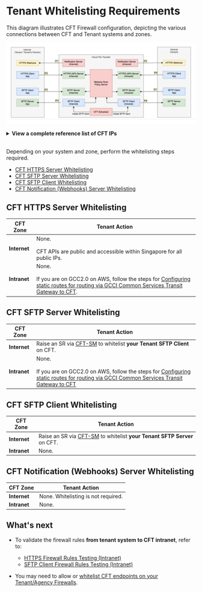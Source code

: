 # Tenant Whitelisting Requirements

This diagram illustrates CFT Firewall configuration, depicting the various connections between CFT and Tenant systems and zones.

![firewall-clearances](assets/firewall-clearances.png)

<details><summary><b>View a complete reference list of CFT IPs</b></summary>

You can cross-reference with the diagram above.

|  | Internet | Intranet |
|-------------|----------|-----------|
| **Webhook/CFT<br>Notification Server** | **Internet - IP1:**<br>18.143.30.35:443 | **Intranet - IP5:**<br>10.211.0.128/28:443<br>10.211.0.144/28:443<br>10.211.0.160/28:443<br>10.211.0.176/28:443 |
| **CFT HTTPS<br>API Server** | **Internet - IP2:**<br>13.215.24.12:443<br>13.251.95.103:443<br>54.179.172.253:443 | **Intranet - IP6:**<br>10.211.0.128/28:443<br>10.211.0.144/28:443 |
| **CFT SFTP Server** | **Internet - IP3:**<br>*SSH Only:*<br>18.143.254.126:22<br>54.255.69.2:22<br>13.214.73.225:22<br><br>*SSH + Password:*<br>13.228.88.235:22<br>18.142.149.152:22<br>52.221.109.108:22 | **Intranet -  IP7:**<br>10.211.0.128/26:22 |
| **CFT SFTP Client** | **Internet - IP4:**<br>54.255.110.113:22 | **Intranet - IP8:**<br>10.211.0.128/28:22<br>10.211.0.144/28:22<br>10.211.0.160/28:22<br>10.211.0.176/28:22 |

</details>

<br>

Depending on your system and zone, perform the whitelisting steps required.

- [CFT HTTPS Server Whitelisting](#cft-https-server-whitelisting)
- [CFT SFTP Server Whitelisting](#cft-sftp-server-whitelisting)
- [CFT SFTP Client Whitelisting](#cft-sftp-client-whitelisting)
- [CFT Notification (Webhooks) Server Whitelisting](#cft-notification-webhooks-server-whitelisting)

## CFT HTTPS Server Whitelisting

| CFT Zone | Tenant Action |
|---|---|
| **Internet** | None. <br><br>CFT APIs are public and accessible within Singapore for all public IPs.
| **Intranet** | None. <br><br> If you are on GCC2.0 on AWS, follow the steps for [Configuring static routes for routing via GCCI Common Services Transit Gateway to CFT](/tgw/configure-routes.md). |


## CFT SFTP Server Whitelisting

| CFT Zone | Tenant Action |
|---|---|
| **Internet** | Raise an SR via [CFT-SM](https://go.gov.sg/cft-sm) to whitelist **your Tenant SFTP Client** on CFT.
| **Intranet** | None. <br><br> If you are on GCC2.0 on AWS, follow the steps for [Configuring static routes for routing via GCCI Common Services Transit Gateway to CFT](/tgw/configure-routes.md) |

## CFT SFTP Client Whitelisting

| CFT Zone | Tenant Action |
|---|---|
| **Internet** | Raise an SR via [CFT-SM](https://go.gov.sg/cft-sm) to whitelist **your Tenant SFTP Server** on CFT.
| **Intranet** | None.

## CFT Notification (Webhooks) Server Whitelisting

| CFT Zone | Tenant Action |
|---|---|
| **Internet** | None. Whitelisting is not required.
| **Intranet** | None.

## What's next

- To validate the firewall rules **from tenant system to CFT intranet**, refer to:
    - [HTTPS Firewall Rules Testing (Intranet)](https://docs.developer.tech.gov.sg/docs/cft-additional-docs/https-firewall)
    - [SFTP Client Firewall Rules Testing (Intranet)](https://docs.developer.tech.gov.sg/docs/cft-additional-docs/sftp-firewall)

- You may need to allow or [whitelist CFT endpoints on your Tenant/Agency Firewalls](https://docs.developer.tech.gov.sg/docs/cft-additional-docs/firewall-clearance ).


<!-- Back up 12 July: remove CLZ FW clearance

Thiru: Got the confirmation (from Sathiya - GCC team) that CLZ FW clearance  is not required anymore for GEN (GDC/GPC) to GCC2.0 or vice-versa traffic (Agency need to clear their FW if there any) , this is effective from 28th june.

## CFT HTTPS Server Whitelisting

| CFT Zone | Tenant Action |
|---|---|
| **Internet** | None. Whitelisting is not required because CFT APIs are public and accessible within Singapore for all public IPs.
| **Intranet** | If you are accessing from GPC, GDC, Agency DC (GEN network) please raise a CLZ Firewall Whitelisting request to GOVTECH AFM SR Admin in [ITSM Portal](https://gccprod.sharepoint.com/sites/GOVTECH-intranet/it/SitePages/AFM_Forms.aspx) (access using GSIB). <br><br>&nbsp;- Go to <b>Network</b> section > <b>GCC Access</b> table<br>&nbsp;- In the entry for <b>MBC server networks to GCC</b>, download the <b>Firewall rules for Cloud Landing Zone request form</b>. <br>&nbsp;-  CFT HTTPS Intranet IPs (IP6): <Br>&nbsp;&nbsp;- **10.211.0.128/28:443**<br>&nbsp;&nbsp;- **10.211.0.144/28:443**
| | If you are on GCC1.0 or GCC2.0 on AWS, follow the steps for [Connecting to CFT VPCE](/vpc/connect.md). |


## CFT SFTP Server Whitelisting

| CFT Zone | Tenant Action |
|---|---|
| **Internet** | Raise an SR via [CFT-SM](https://go.gov.sg/cft-sm) to whitelist **your Tenant SFTP Client** on CFT.
| **Intranet** | If you are accessing from GPC, GDC, Agency DC (GEN network), please raise a CLZ Firewall Whitelisting request to GOVTECH AFM SR Admin in [ITSM Portal](https://gccprod.sharepoint.com/sites/GOVTECH-intranet/it/SitePages/AFM_Forms.aspx) (access using GSIB). <br><br>&nbsp;- Go to <b>Network</b> section > <b>GCC Access</b> table<br>&nbsp;- In the entry for <b>MBC server networks to GCC</b>, download the <b>Firewall rules for Cloud Landing Zone request form</b>. <br>&nbsp;- CFT SFTP Server IP (IP7): <Br>&nbsp;&nbsp;- **10.211.0.128/26:22**
| | If you are on GCC1.0 or GCC2.0 on AWS, follow the steps for [Connecting to CFT VPCE](/vpc/connect.md). |

## CFT SFTP Client Whitelisting

| CFT Zone | Tenant Action |
|---|---|
| **Internet** | Raise an SR via [CFT-SM](https://go.gov.sg/cft-sm) to whitelist **your Tenant SFTP Server** on CFT.
| **Intranet** | Please raise a CLZ Firewall Whitelisting request to GOVTECH AFM SR Admin in [ITSM Portal](https://gccprod.sharepoint.com/sites/GOVTECH-intranet/it/SitePages/AFM_Forms.aspx) (access using GSIB). <br><br>&nbsp;- Go to <b>Network</b> section > <b>GCC Access</b> table<br>&nbsp;- In the entry for <b>MBC server networks to GCC</b>, download the <b>Firewall rules for Cloud Landing Zone request form</b>. <br>&nbsp;- CFT SFTP Client IPs (IP8): <Br>&nbsp;&nbsp;- **10.211.0.128/28:22**<br>&nbsp;&nbsp;- **10.211.0.144/28:22**<br>&nbsp;&nbsp;- **10.211.0.160/28:22**<br>&nbsp;&nbsp;- **10.211.0.176/28:22**

## CFT Notification (Webhooks) Server Whitelisting

| CFT Zone | Tenant Action |
|---|---|
| **Internet** | None. Whitelisting is not required.
| **Intranet** | Please raise a CLZ Firewall Whitelisting request to GOVTECH AFM SR Admin in [ITSM Portal](https://gccprod.sharepoint.com/sites/GOVTECH-intranet/it/SitePages/AFM_Forms.aspx) (access using GSIB). <br><br>&nbsp;- Go to <b>Network</b> section > <b>GCC Access</b> table<br>&nbsp;- In the entry for <b>MBC server networks to GCC</b>, download the <b>Firewall rules for Cloud Landing Zone request form</b>. <br>&nbsp;- CFT Notification Server IPs (IP5): <Br>&nbsp;&nbsp;- **10.211.0.128/28:443** <Br>&nbsp;&nbsp;- **10.211.0.144/28:443**<Br>&nbsp;&nbsp;- **10.211.0.160/28:443**<Br>&nbsp;&nbsp;- **10.211.0.176/28:443** |

## What's next

- To validate the firewall rules **from tenant system to CFT intranet**, refer to:
    - [HTTPS Firewall Rules Testing (Intranet)](https://docs.developer.tech.gov.sg/docs/cft-additional-docs/https-firewall)
    - [SFTP Client Firewall Rules Testing (Intranet)](https://docs.developer.tech.gov.sg/docs/cft-additional-docs/sftp-firewall)

- You may need to allow or [whitelist CFT endpoints on your Tenant/Agency Firewalls](https://docs.developer.tech.gov.sg/docs/cft-additional-docs/firewall-clearance ).


-->


<!--  Back up 13 Jun

## CFT HTTPS Server Whitelisting

| CFT Zone | Tenant Action |
|---|---|
| **Internet** | None. Whitelisting is not required because CFT APIs are public and accessible within Singapore for all public IPs. //// DELETE However, if you want to access CFT APIs from outside of Singapore, you need to raise an SR via [CFT-SM](https://go.gov.sg/cft-sm) with your details. ////
| **Intranet** | If you are accessing from GPC, GDC, Agency DC (GEN network) or from GCC1.0, GCC2.0 on Google Cloud/Azure Cloud: <br><br>• Raise a CLZ Firewall Whitelisting request to GovTech AFM SR Admin at afm_sr_admin@tech.gov.sg and include your system details and CFT HTTPS Intranet IPs (IP6): <Br>&nbsp;&nbsp;- **10.211.0.128/28:443**<br>&nbsp;&nbsp;- **10.211.0.144/28:443**
| | If you are on GCC1.0 or GCC2.0 on AWS, raise an SR via [CFT-SM](https://go.gov.sg/cft-sm) for VPC Private Link setup. |


## CFT SFTP Server Whitelisting

| CFT Zone | Tenant Action |
|---|---|
| **Internet** | Raise an SR via [CFT-SM](https://go.gov.sg/cft-sm) to whitelist **your Tenant SFTP Client** on CFT.
| **Intranet** | If you are accessing from GPC, GDC, Agency DC (GEN network) or from GCC1.0, GCC2.0 on Google Cloud/Azure Cloud: <br><br>• Raise a CLZ Firewall Whitelisting request to GovTech AFM SR Admin at afm_sr_admin@tech.gov.sg and include your system details and CFT SFTP Server IP (IP7): <Br>&nbsp;&nbsp;- **10.211.0.128/26:22**
| | If you are on GCC1.0 or GCC2.0 on AWS, raise an SR via [CFT-SM](https://go.gov.sg/cft-sm) for VPC Private Link setup. |

## CFT SFTP Client Whitelisting

| CFT Zone | Tenant Action |
|---|---|
| **Internet** | Raise an SR via [CFT-SM](https://go.gov.sg/cft-sm) to whitelist **your Tenant SFTP Server** on CFT.
| **Intranet** | Raise a CLZ Firewall Whitelisting request to GovTech AFM SR Admin at afm_sr_admin@tech.gov.sg and include your system details and CFT SFTP Client IPs (IP8): <Br>&nbsp;&nbsp;- **10.211.0.128/28:22**<br>&nbsp;&nbsp;- **10.211.0.144/28:22**<br>&nbsp;&nbsp;- **10.211.0.160/28:22**<br>&nbsp;&nbsp;- **10.211.0.176/28:22**

//// DELETE
| | If you are on GCC1.0 or GCC2.0 on AWS, raise an SR via [CFT-SM](https://go.gov.sg/cft-sm) for VPC Private Link setup. | //// DELETE

## CFT Notification (Webhooks) Server Whitelisting

| CFT Zone | Tenant Action |
|---|---|
| **Internet** | None. Whitelisting is not required.
| **Intranet** | Raise a CLZ Firewall Whitelisting request to GovTech AFM SR Admin at afm_sr_admin@tech.gov.sg and include your system details and CFT Notification Server IPs (IP5): <Br>&nbsp;&nbsp;- **10.211.0.128/28:443** <Br>&nbsp;&nbsp;- **10.211.0.144/28:443**<Br>&nbsp;&nbsp;- **10.211.0.160/28:443**<Br>&nbsp;&nbsp;- **10.211.0.176/28:443** |

-->

